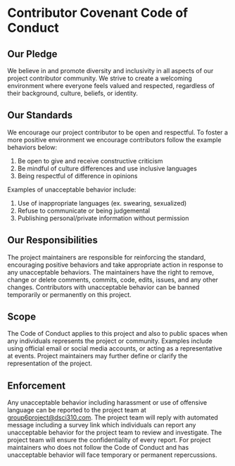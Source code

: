 # Contributor Covenant Code of Conduct

## Our Pledge

We believe in and promote diversity and inclusivity in all aspects of our project contributor community. We strive to create a welcoming environment where everyone feels valued and respected, regardless of their background, culture, beliefs, or identity.


## Our Standards

We encourage our project contributor to be open and respectful. To foster a more positive environment we encourage contributors follow the example behaviors below:

1. Be open to give and receive constructive criticism
2. Be mindful of culture differences and use inclusive languages
3. Being respectful of difference in opinions

Examples of unacceptable behavior include:

1. Use of inappropriate languages (ex. swearing, sexualized)
2. Refuse to communicate or being judgemental
3. Publishing personal/private information without permission


## Our Responsibilities

The project maintainers are responsible for reinforcing the standard, encouraging positive behaviors and take appropriate action in response to any unacceptable behaviors. The maintainers have the right to remove, change or delete comments, commits, code, edits, issues, and any other changes. Contributors with unacceptable behavior can be banned temporarily or permanently on this project.


## Scope

The Code of Conduct applies to this project and also to public spaces when any individuals represents the project or community. Examples include using official email or social media accounts, or acting as a representative at events. Project maintainers may further define or clarify the representation of the project.

## Enforcement

Any unacceptable behavior including harassment or use of offensive language can be reported to the project team at group6project@dsci310.com. The project team will reply with automated message including a survey link which individuals can report any unacceptable behavior for the project team to review and investigate. The project team will ensure the confidentiality of every report. For project maintainers who does not follow the Code of Conduct and has unacceptable behavior will face temporary or permanent repercussions.


